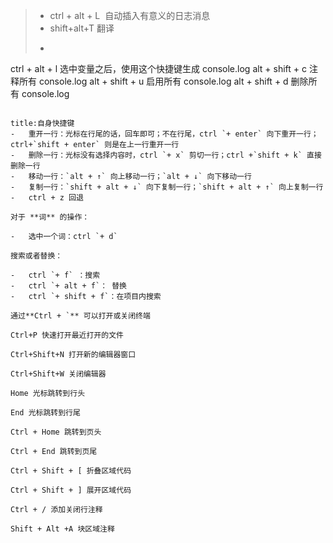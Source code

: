 > - ctrl + alt + L   自动插入有意义的日志消息
>- shift+alt+T  翻译
>- ```text
ctrl + alt + l 选中变量之后，使用这个快捷键生成 console.log
alt + shift + c 注释所有 console.log
alt + shift + u 启用所有 console.log
alt + shift + d 删除所有 console.log
```
```


````ad-abstract
title:自身快捷键
-   重开一行：光标在行尾的话，回车即可；不在行尾，ctrl `+ enter` 向下重开一行；ctrl+`shift + enter` 则是在上一行重开一行
-   删除一行：光标没有选择内容时，ctrl `+ x` 剪切一行；ctrl +`shift + k` 直接删除一行
-   移动一行：`alt + ↑` 向上移动一行；`alt + ↓` 向下移动一行
-   复制一行：`shift + alt + ↓` 向下复制一行；`shift + alt + ↑` 向上复制一行
-   ctrl + z 回退

对于 **词** 的操作：

-   选中一个词：ctrl `+ d`

搜索或者替换：

-   ctrl `+ f` ：搜索
-   ctrl `+ alt + f`： 替换
-   ctrl `+ shift + f`：在项目内搜索

通过**Ctrl + `** 可以打开或关闭终端

Ctrl+P 快速打开最近打开的文件

Ctrl+Shift+N 打开新的编辑器窗口

Ctrl+Shift+W 关闭编辑器

Home 光标跳转到行头

End 光标跳转到行尾

Ctrl + Home 跳转到页头

Ctrl + End 跳转到页尾

Ctrl + Shift + [ 折叠区域代码

Ctrl + Shift + ] 展开区域代码

Ctrl + / 添加关闭行注释

Shift + Alt +A 块区域注释
````